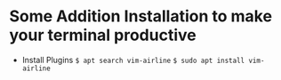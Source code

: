 # Some Addition Installation to make your terminal productive

- Install Plugins
  `$ apt search vim-airline`
  `$ sudo apt install vim-airline`
